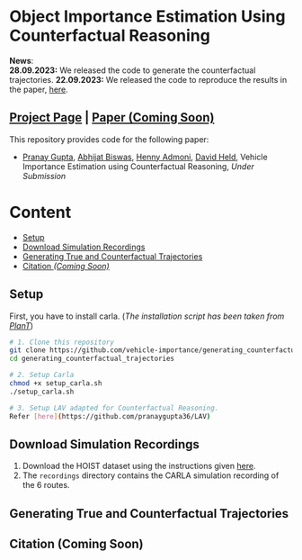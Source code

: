 # Object Importance Estimation Using Counterfactual Reasoning


**News**: \
**28.09.2023:** We released the code to generate the counterfactual trajectories.
**22.09.2023:** We released the code to reproduce the results in the paper, [here](https://github.com/vehicle-importance/oiecr).


## [Project Page](http://vehicle-importance.github.io) | [Paper (Coming Soon)]() 

This repository provides code for the following paper:

- [Pranay Gupta](https://pranaygupta36.github.io), [Abhijat Biswas](https://www.cs.cmu.edu/~abhijatb/), [Henny Admoni](https://hennyadmoni.com/), [David Held](https://davheld.github.io/), Vehicle Importance Estimation using Counterfactual Reasoning, *Under Submission*  

<!-- ![demo]() -->

# Content
* [Setup](#setup)
* [Download Simulation Recordings](#download-simulation-recordings)
* [Generating True and Counterfactual Trajectories](#generating-true-and-counterfactual-trajectories-coming-soon)
* [Citation *(Coming Soon)*]()



## Setup

First, you have to install carla. (*The installation script has been taken from [PlanT](https://github.com/autonomousvision/plant)*)

``` bash
# 1. Clone this repository
git clone https://github.com/vehicle-importance/generating_counterfactual_trajectories.git
cd generating_counterfactual_trajectories

# 2. Setup Carla
chmod +x setup_carla.sh
./setup_carla.sh

# 3. Setup LAV adapted for Counterfactual Reasoning. 
Refer [here](https://github.com/pranaygupta36/LAV)
```


## Download Simulation Recordings 

1. Download the HOIST dataset using the instructions given [here](https://github.com/vehicle-importance/oiecr#Download-HOIST-Dataset).
2. The `recordings` directory contains the CARLA simulation recording of the 6 routes.


## Generating True and Counterfactual Trajectories

## Citation (Coming Soon)
